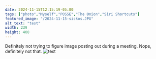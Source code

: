 ```yaml
---
date: 2024-11-15T12:15:19-05:00
tags: ["photo","Myself","POSSE","The Onion","Siri Shortcuts"]
featured_image: "/2024-11-15-sickos.JPG"
alt_text: "test"
width: 239
height: 400
---
```

Definitely not trying to figure image posting out during a meeting. Nope, definitely not that.
![test](/2024-11-15-sickos.JPG)